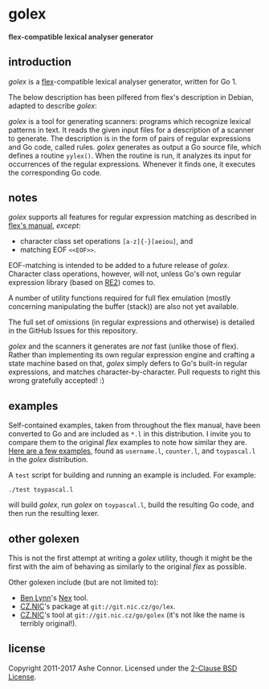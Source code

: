 # golex
#### <span style="color: #333">flex-compatible lexical analyser generator</span>

## introduction

_golex_ is a [flex](http://flex.sourceforge.net)-compatible lexical analyser generator, written for Go 1.

The below description has been pilfered from flex's description in Debian, adapted to describe _golex_:

_golex_ is a tool for generating scanners: programs which recognize lexical patterns in text. It reads the given input files for a description of a scanner to generate. The description is in the form of pairs of regular expressions and Go code, called rules. _golex_ generates as output a Go source file, which defines a routine `yylex()`. When the routine is run, it analyzes its input for occurrences of the regular expressions. Whenever it finds one, it executes the corresponding Go code.

## notes

_golex_ supports all features for regular expression matching as described in [flex's manual](http://flex.sourceforge.net/manual/Patterns.html#Patterns), _except_:

 * character class set operations `[a-z]{-}[aeiou]`, and
 * matching EOF `<<EOF>>`.

EOF-matching is intended to be added to a future release of _golex_. Character class operations, however, will not, unless Go's own regular expression library (based on [RE2](http://code.google.com/p/re2/)) comes to.

A number of utility functions required for full flex emulation (mostly concerning manipulating the buffer (stack)) are also not yet available.

The full set of omissions (in regular expressions and otherwise) is detailed in the GitHub Issues for this repository.

_golex_ and the scanners it generates are _not_ fast (unlike those of flex).  Rather than implementing its own regular expression engine and crafting a state machine based on that, _golex_ simply defers to Go's built-in regular expressions, and matches character-by-character.  Pull requests to right this wrong gratefully accepted! :)

## examples

Self-contained examples, taken from throughout the flex manual, have been converted to Go and are included as `*.l` in this distribution.  I invite you to compare them to the original _flex_ examples to note how similar they are. [Here are a few examples](http://flex.sourceforge.net/manual/Simple-Examples.html#Simple-Examples), found as `username.l`, `counter.l`, and `toypascal.l` in the _golex_ distribution.

A `test` script for building and running an example is included.  For example:

`./test toypascal.l`

will build _golex_, run _golex_ on `toypascal.l`, build the resulting Go code, and then run the resulting lexer.

## other golexen

This is not the first attempt at writing a _golex_ utility, though it might be the first with the aim of behaving as similarly to the original _flex_ as possible.

Other golexen include (but are not limited to):

 * [Ben Lynn](http://cs.stanford.edu/~blynn/)'s [Nex](http://cs.stanford.edu/~blynn/nex/) tool.
 * [CZ.NIC](http://www.nic.cz)'s package at `git://git.nic.cz/go/lex`.
 * [CZ.NIC](http://www.nic.cz)'s tool at `git://git.nic.cz/go/golex` (it's not like the name is terribly original!).

## license

Copyright 2011-2017 Ashe Connor. Licensed under the [2-Clause BSD License](https://opensource.org/licenses/BSD-2-Clause).

